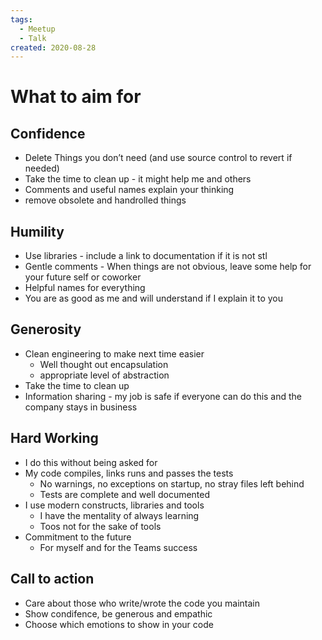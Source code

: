 ```yaml
---
tags:
  - Meetup
  - Talk
created: 2020-08-28
---
```

# What to aim for

## Confidence

* Delete Things you don’t need (and use source control to revert if needed)
* Take the time to clean up - it might help me and others
* Comments and useful names explain your thinking
* remove obsolete and handrolled things


## Humility
* Use libraries - include a link to documentation if it is not stl
* Gentle comments - When things are not obvious, leave some help for your future self or coworker
* Helpful names for everything
* You are as good as me and will understand if I explain it to you
## Generosity

* Clean engineering to make next time easier 
    * Well thought out encapsulation
    * appropriate level of abstraction
* Take the time to clean up
* Information sharing - my job is safe if everyone can do this and the company stays in business

## Hard Working

* I do this without being asked for
* My code compiles, links runs and passes the tests
    * No warnings, no exceptions on startup, no stray files left behind
    * Tests are complete and well documented
* I use modern constructs, libraries and tools
    * I have the mentality of always learning
    * Toos not for the sake of tools
* Commitment to the future
    * For myself and for the Teams success

## Call to action

* Care about those who write/wrote the code you maintain
* Show condifence, be generous and empathic
* Choose which emotions to show in your code